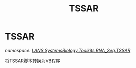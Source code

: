 ﻿---
title: TSSAR
---

# TSSAR
_namespace: [LANS.SystemsBiology.Toolkits.RNA_Seq.TSSAR](N-LANS.SystemsBiology.Toolkits.RNA_Seq.TSSAR.html)_

将TSSAR脚本转换为VB程序




